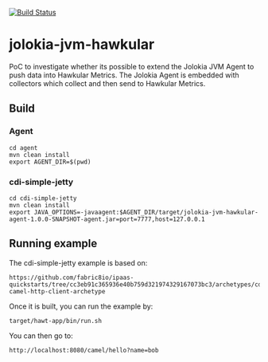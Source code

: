[![Build Status](https://travis-ci.org/garethahealy/jolokia-jvm-hawkular.svg?branch=master)](https://travis-ci.org/garethahealy/jolokia-jvm-hawkular)

# jolokia-jvm-hawkular
PoC to investigate whether its possible to extend the Jolokia JVM Agent to push data into Hawkular Metrics.
The Jolokia Agent is embedded with collectors which collect and then send to Hawkular Metrics.

## Build
### Agent
    cd agent
    mvn clean install
    export AGENT_DIR=$(pwd)
    
### cdi-simple-jetty
    cd cdi-simple-jetty
    mvn clean install
    export JAVA_OPTIONS=-javaagent:$AGENT_DIR/target/jolokia-jvm-hawkular-agent-1.0.0-SNAPSHOT-agent.jar=port=7777,host=127.0.0.1
    
## Running example
The cdi-simple-jetty example is based on:

    https://github.com/fabric8io/ipaas-quickstarts/tree/cc3eb91c365936e40b759d321974329167073bc3/archetypes/cdi-camel-http-client-archetype 

Once it is built, you can run the example by:

    target/hawt-app/bin/run.sh

You can then go to:

    http://localhost:8080/camel/hello?name=bob
